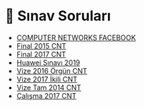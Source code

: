 # 📃 Sınav Soruları

<!--Index-->

- [COMPUTER NETWORKS FACEBOOK](COMPUTER%20NETWORKS%20FACEBOOK.pdf)
- [Final 2015 CNT](Final%202015%20CNT.pdf)
- [Final 2017 CNT](Final%202017%20CNT.pdf)
- [Huawei Sınavı 2019](Huawei%20S%C4%B1nav%C4%B1%202019.pdf)
- [Vize 2016 Örgün CNT](Vize%202016%20%C3%96rg%C3%BCn%20CNT.pdf)
- [Vize 2017 İkili CNT](Vize%202017%20%C4%B0kili%20CNT.pdf)
- [Vize Tam 2014 CNT](Vize%20Tam%202014%20CNT.pdf)
- [Çalışma 2017 CNT](%C3%87al%C4%B1%C5%9Fma%202017%20CNT.pdf)

<!--Index-->
